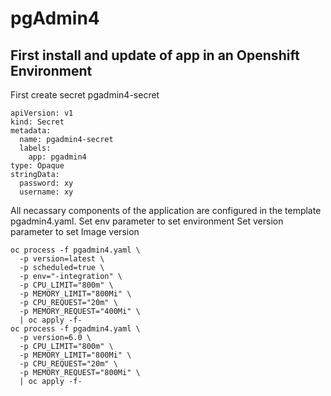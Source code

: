 # pgAdmin4

## First install and update of app in an Openshift Environment

First create secret pgadmin4-secret 

```
apiVersion: v1
kind: Secret
metadata:
  name: pgadmin4-secret
  labels:
    app: pgadmin4
type: Opaque
stringData:
  password: xy
  username: xy
```

All necassary components of the application are configured in the template pgadmin4.yaml.
Set env parameter to set environment
Set version parameter to set Image version
```
oc process -f pgadmin4.yaml \
  -p version=latest \
  -p scheduled=true \
  -p env="-integration" \ 
  -p CPU_LIMIT="800m" \
  -p MEMORY_LIMIT="800Mi" \
  -p CPU_REQUEST="20m" \
  -p MEMORY_REQUEST="400Mi" \
  | oc apply -f-
oc process -f pgadmin4.yaml \
  -p version=6.0 \
  -p CPU_LIMIT="800m" \
  -p MEMORY_LIMIT="800Mi" \
  -p CPU_REQUEST="20m" \
  -p MEMORY_REQUEST="800Mi" \
  | oc apply -f-
```
